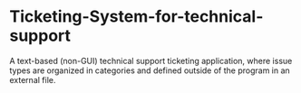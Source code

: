 # Ticketing-System-for-technical-support
A text-based (non-GUI) technical support ticketing application, where issue types are organized in categories and defined outside of the program in an external file.

